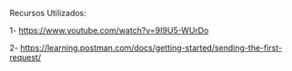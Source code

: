 Recursos Utilizados:

1- https://www.youtube.com/watch?v=9I9U5-WUrDo

2- https://learning.postman.com/docs/getting-started/sending-the-first-request/
